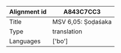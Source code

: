 |Alignment id | A843C7CC3
| --- | --- 
|Title | MSV 6,05: Ṣoḍaśaka 
|Type | translation
|Languages | ['bo']